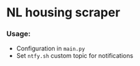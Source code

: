 # NL housing scraper
### Usage:
- Configuration in `main.py`
- Set `ntfy.sh` custom topic for notifications
